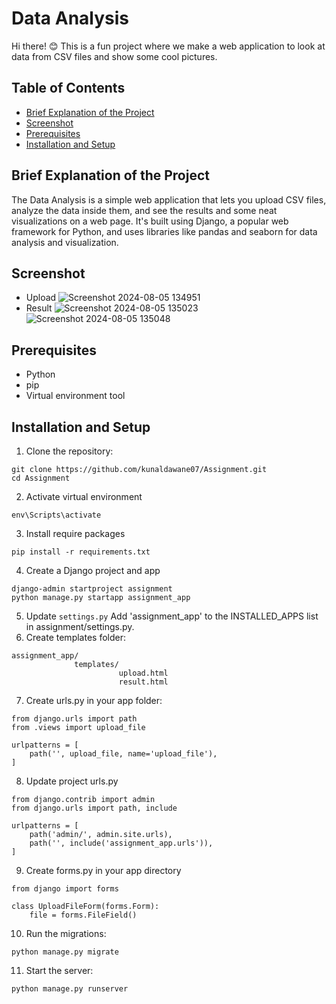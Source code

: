 # Data Analysis 
Hi there! 😊 This is a fun project where we make a web application to look at data from CSV files and show some cool pictures.
## Table of Contents
- [Brief Explanation of the Project](#brief-explanation-of-the-project)
- [Screenshot](#screenshot)
- [Prerequisites](#prerequisites)
- [Installation and Setup](#installation-and-setup)
## Brief Explanation of the Project
The Data Analysis is a simple web application that lets you upload CSV files, analyze the data inside them, and see the results and some neat visualizations on a web page. It's built using Django, a popular web framework for Python, and uses libraries like pandas and seaborn for data analysis and visualization.

## Screenshot
- Upload 
![Screenshot 2024-08-05 134951](https://github.com/user-attachments/assets/156d594d-a1b6-42a9-98fe-b59ddc1d509f)
- Result 
![Screenshot 2024-08-05 135023](https://github.com/user-attachments/assets/73b03c69-e4d7-476d-a6d7-52038a772ca7)
![Screenshot 2024-08-05 135048](https://github.com/user-attachments/assets/8c383754-94fa-42bf-ac5a-8a830390d6e9)
## Prerequisites
- Python
- pip
- Virtual environment tool
## Installation and Setup
1. Clone the repository:
```
git clone https://github.com/kunaldawane07/Assignment.git
cd Assignment
```
2. Activate virtual environment
```
env\Scripts\activate
```
3. Install require packages
```
pip install -r requirements.txt
```
4. Create a Django project and app
```
django-admin startproject assignment
python manage.py startapp assignment_app
```
5. Update `settings.py`
Add 'assignment_app' to the INSTALLED_APPS list in assignment/settings.py.
6. Create templates folder:
```
assignment_app/
              templates/
                        upload.html
                        result.html
```
7. Create urls.py in your app folder:
```
from django.urls import path
from .views import upload_file 

urlpatterns = [
    path('', upload_file, name='upload_file'),
]
```
8. Update project urls.py
```
from django.contrib import admin
from django.urls import path, include

urlpatterns = [
    path('admin/', admin.site.urls),
    path('', include('assignment_app.urls')),
]

```
9. Create forms.py in your app directory
```
from django import forms

class UploadFileForm(forms.Form):
    file = forms.FileField()
```
10. Run the migrations:
```
python manage.py migrate
```
11. Start the server:
```
python manage.py runserver
```
